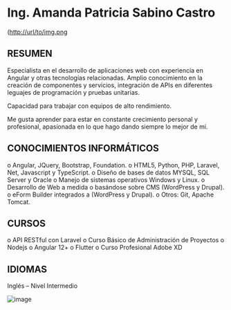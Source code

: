 # Ing. Amanda Patricia Sabino Castro 

([http://url/to/img.png](https://avatars.githubusercontent.com/u/36286519?s=400&u=7df5e48be9a8692f97f0fc4521f897add45b70e5&v=4)


## RESUMEN							               

Especialista en el desarrollo de aplicaciones web con experiencia en Angular y otras tecnologías relacionadas. Amplio conocimiento en la creación de componentes y servicios, integración de APIs en diferentes leguajes de programación y pruebas unitarias.

Capacidad para trabajar con equipos de alto rendimiento.

Me gusta aprender para estar en constante crecimiento personal y profesional, apasionada en lo que hago dando siempre lo mejor de mí.

## CONOCIMIENTOS INFORMÁTICOS

o	Angular, JQuery, Bootstrap, Foundation.
o	HTML5, Python, PHP, Laravel, Net, Javascript y TypeScript.
o	Diseño de bases de datos MYSQL, SQL Server y Oracle
o	Manejo de sistemas operativos Windows y Linux.
o	Desarrollo de Web a medida o basándose sobre CMS (WordPress y Drupal).
o	eForm Builder integrados a (WordPress y Drupal).
o	Otros: Git, Apache Tomcat.



## CURSOS

o	API RESTful con Laravel
o	Curso Básico de Administración de Proyectos
o	Nodejs
o	Angular 12+
o	Flutter
o	Curso Profesional Adobe XD


## IDIOMAS

Inglés – Nivel Intermedio

![image](https://github.com/amandas91/amandas91/assets/36286519/bdab2d98-3892-4090-b4ab-e9211ce83bd6)




<!--
**amandas91/amandas91** is a ✨ _special_ ✨ repository because its `README.md` (this file) appears on your GitHub profile.

Here are some ideas to get you started:

- 🔭 I’m currently working on ...
- 🌱 I’m currently learning ...
- 👯 I’m looking to collaborate on ...
- 🤔 I’m looking for help with ...
- 💬 Ask me about ...
- 📫 How to reach me: ...
- 😄 Pronouns: ...
- ⚡ Fun fact: ...
-->
